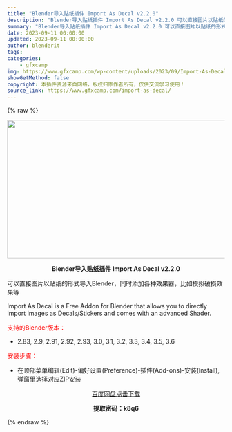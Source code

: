 ```yaml
---
title: "Blender导入贴纸插件 Import As Decal v2.2.0"
description: "Blender导入贴纸插件 Import As Decal v2.2.0 可以直接图片以贴纸的形式导入Blender，同时添加各种效果器，比如模拟破损效果等 Import As Decal is a ..."
summary: "Blender导入贴纸插件 Import As Decal v2.2.0 可以直接图片以贴纸的形式导入Blender，同时添加各种效果器，比如模拟破损效果等 Import As Decal is a ..."
date: 2023-09-11 00:00:00
updated: 2023-09-11 00:00:00
author: blenderit
tags: 
categories:
    - gfxcamp
img: https://www.gfxcamp.com/wp-content/uploads/2023/09/Import-As-Decal.jpg
showGetMethod: false
copyright: 本插件资源来自网络，版权归原作者所有，仅供交流学习使用！
source_link: https://www.gfxcamp.com/import-as-decal/
---
```


{% raw %}
<div><p><img decoding="async" class="aligncenter size-full wp-image-114978" src="https://www.gfxcamp.com/wp-content/uploads/2023/09/Import-As-Decal.jpg" data-src="https://www.gfxcamp.com/wp-content/uploads/2023/09/Import-As-Decal.jpg" alt="" width="640" height="320" data-srcset="https://www.gfxcamp.com/wp-content/uploads/2023/09/Import-As-Decal.jpg 640w, https://www.gfxcamp.com/wp-content/uploads/2023/09/Import-As-Decal-150x75.jpg 150w" data-sizes="(max-width: 640px) 100vw, 640px"></p><p style="text-align: center;"><strong>Blender导入贴纸插件 Import As Decal v2.2.0</strong></p><p>可以直接图片以贴纸的形式导入Blender，同时添加各种效果器，比如模拟破损效果等</p><p>Import As Decal is a Free Addon for Blender that allows you to directly import images as Decals/Stickers and comes with an advanced Shader.</p><p style="text-align: left;"><span style="color: #ff0000;">支持的Blender版本：</span></p><ul>
<li style="text-align: left;">2.83, 2.9, 2.91, 2.92, 2.93, 3.0, 3.1, 3.2, 3.3, 3.4, 3.5, 3.6</li>
</ul><p style="text-align: left;"><span style="color: #ff0000;">安装步骤：</span></p><ul>
<li>在顶部菜单编辑(Edit)-偏好设置(Preference)-插件(Add-ons)-安装(Install),弹窗里选择对应ZIP安装</li>
</ul><p style="text-align: center;"><a class="maxbutton-3 maxbutton maxbutton-baidu" target="_blank" rel="noopener" href="https://pan.baidu.com/s/1MZfYUuWReMHM3c5PXPLmJA?pwd=k8q6"><span class="mb-text">百度网盘点击下载</span></a></p><p style="text-align: center;"><strong>提取密码：k8q6</strong></p></div>
<div style="display: none">gfxcamp</div>
{% endraw %}